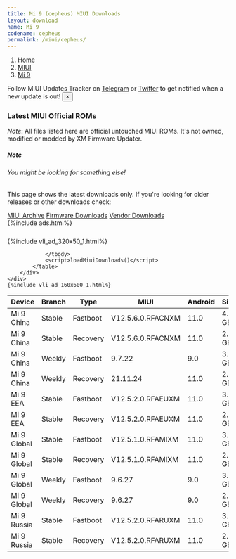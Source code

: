 ```yaml
---
title: Mi 9 (cepheus) MIUI Downloads
layout: download
name: Mi 9
codename: cepheus
permalink: /miui/cepheus/
---
```

<nav aria-label="breadcrumb">
    <ol class="breadcrumb">
        <li class="breadcrumb-item"><a href="/">Home</a></li>
        <li class="breadcrumb-item"><a href="/miui/">MIUI</a></li>
        <li class="breadcrumb-item active" aria-current="page"><a href="/miui/cepheus/">Mi 9</a></li>
    </ol>
</nav>
<div class="alert alert-primary alert-dismissible fade show" role="alert">
    Follow MIUI Updates Tracker on <a href="https://t.me/MIUIUpdatesTracker" class="alert-link">Telegram</a>
     or <a href="https://twitter.com/MiFwUpdater" class="alert-link">Twitter</a> to get notified when a new update is out!
    <button type="button" class="close" data-dismiss="alert" aria-label="Close">
        <span aria-hidden="true">&times;</span>
    </button>
</div>

### Latest MIUI Official ROMs
*Note*: All files listed here are official untouched MIUI ROMs. It's not owned, modified or modded by XM Firmware Updater.
<div class="card">
  <div class="card-body">
    <h5 class="card-title">Note</h5>
    <h6 class="card-subtitle mb-2 text-muted">You might be looking for something else!</h6>
    <p class="card-text">This page shows the latest downloads only.
     If you're looking for older releases or other downloads check:</p>
    <a href="/archive/miui/cepheus/" class="card-link">MIUI Archive</a>
    <a href="/firmware/cepheus/" class="card-link">Firmware Downloads</a>
    <a href="/vendor/cepheus/" class="card-link">Vendor Downloads</a>
  </div>
</div>
{%include ads.html%}
<div class="row justify-content-center">
    <div class="col-10">
        <div class="table-responsive-md" style="margin-top: 25px;">
            {%include vli_ad_320x50_1.html%}
            <table id="miui" class="display dt-responsive nowrap compact table table-striped table-hover table-sm">
                <thead class="thead-dark">
                    <tr>
                        <th data-ref="device">Device</th>
                        <th data-ref="branch">Branch</th>
                        <th data-ref="type">Type</th>
                        <th data-ref="miui">MIUI</th>
                        <th data-ref="android">Android</th>
                        <th data-ref="size">Size</th>
                        <th data-ref="size">Date</th>
                        <th data-ref="link">Link</th>
                    </tr>
                </thead>
                <tbody>
                <tr><td>Mi 9 China</td><td>Stable</td><td>Fastboot</td><td>V12.5.6.0.RFACNXM</td><td>11.0</td><td>4.3 GB</td><td>2021-11-25</td><td><a href="/miui/cepheus/stable/V12.5.6.0.RFACNXM/">Download</a></td></tr>
<tr><td>Mi 9 China</td><td>Stable</td><td>Recovery</td><td>V12.5.6.0.RFACNXM</td><td>11.0</td><td>2.8 GB</td><td>2021-12-01</td><td><a href="/miui/cepheus/stable/V12.5.6.0.RFACNXM/">Download</a></td></tr>
<tr><td>Mi 9 China</td><td>Weekly</td><td>Fastboot</td><td>9.7.22</td><td>9.0</td><td>3.7 GB</td><td>2019-07-23</td><td><a href="/miui/cepheus/weekly/9.7.22/">Download</a></td></tr>
<tr><td>Mi 9 China</td><td>Weekly</td><td>Recovery</td><td>21.11.24</td><td>11.0</td><td>2.8 GB</td><td>2021-11-25</td><td><a href="/miui/cepheus/weekly/21.11.24/">Download</a></td></tr>
<tr><td>Mi 9 EEA</td><td>Stable</td><td>Fastboot</td><td>V12.5.2.0.RFAEUXM</td><td>11.0</td><td>3.3 GB</td><td>2021-11-12</td><td><a href="/miui/cepheus/stable/V12.5.2.0.RFAEUXM/">Download</a></td></tr>
<tr><td>Mi 9 EEA</td><td>Stable</td><td>Recovery</td><td>V12.5.2.0.RFAEUXM</td><td>11.0</td><td>2.6 GB</td><td>2021-11-26</td><td><a href="/miui/cepheus/stable/V12.5.2.0.RFAEUXM/">Download</a></td></tr>
<tr><td>Mi 9 Global</td><td>Stable</td><td>Fastboot</td><td>V12.5.1.0.RFAMIXM</td><td>11.0</td><td>3.2 GB</td><td>2021-06-11</td><td><a href="/miui/cepheus/stable/V12.5.1.0.RFAMIXM/">Download</a></td></tr>
<tr><td>Mi 9 Global</td><td>Stable</td><td>Recovery</td><td>V12.5.1.0.RFAMIXM</td><td>11.0</td><td>2.6 GB</td><td>2021-06-17</td><td><a href="/miui/cepheus/stable/V12.5.1.0.RFAMIXM/">Download</a></td></tr>
<tr><td>Mi 9 Global</td><td>Weekly</td><td>Fastboot</td><td>9.6.27</td><td>9.0</td><td>3.2 GB</td><td>2019-06-28</td><td><a href="/miui/cepheus/weekly/9.6.27/">Download</a></td></tr>
<tr><td>Mi 9 Global</td><td>Weekly</td><td>Recovery</td><td>9.6.27</td><td>9.0</td><td>2.5 GB</td><td>2019-06-28</td><td><a href="/miui/cepheus/weekly/9.6.27/">Download</a></td></tr>
<tr><td>Mi 9 Russia</td><td>Stable</td><td>Fastboot</td><td>V12.5.2.0.RFARUXM</td><td>11.0</td><td>3.3 GB</td><td>2021-07-15</td><td><a href="/miui/cepheus/stable/V12.5.2.0.RFARUXM/">Download</a></td></tr>
<tr><td>Mi 9 Russia</td><td>Stable</td><td>Recovery</td><td>V12.5.2.0.RFARUXM</td><td>11.0</td><td>2.6 GB</td><td>2021-07-23</td><td><a href="/miui/cepheus/stable/V12.5.2.0.RFARUXM/">Download</a></td></tr>

                </tbody>
                <script>loadMiuiDownloads()</script>
            </table>
        </div>
    </div>
    {%include vli_ad_160x600_1.html%}
</div>
